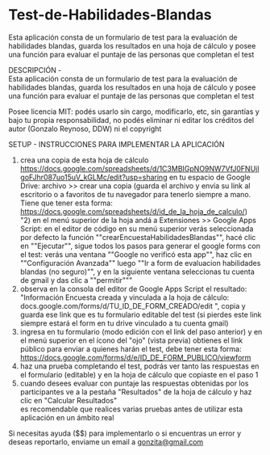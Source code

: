 # Test-de-Habilidades-Blandas
Esta aplicación consta de un formulario de test para la evaluación de habilidades blandas, guarda los resultados en una hoja de cálculo y posee una función para evaluar el puntaje de las personas que completan el test									
										
										
DESCRIPCIÓN - 										
Esta aplicación consta de un formulario de test para la evaluación de habilidades blandas, guarda los resultados en una hoja de cálculo y posee una función para evaluar el puntaje de las personas que completan el test										
										
Posee licencia MIT: podés usarlo sin cargo, modificarlo, etc, sin garantías y bajo tu propia responsabilidad, no podés eliminar ni editar los créditos del autor (Gonzalo Reynoso, DDW) ni el copyright																				
										
SETUP  - INSTRUCCIONES PARA IMPLEMENTAR LA APLICACIÓN										
1) crea una copia de esta hoja de cálculo https://docs.google.com/spreadsheets/d/1C3MBIGpNO9NW7VfJ0FNUjlgoFJhr087uo15uV_kGLMc/edit?usp=sharing en tu espacio de Google Drive: archivo >> crear una copia  (guarda el archivo y envía su link al escritorio o a favoritos de tu navegador para tenerlo siempre a mano. Tiene que tener esta forma: https://docs.google.com/spreadsheets/d/id_de_la_hoja_de_calculo/)										
"2) en el menú superior de la hoja andá a Extensiones >> Google Apps Script: en el editor de código en su menú superior verás seleccionada por defecto la función ""crearEncuestaHabilidadesBlandas"", hacé clic en ""Ejecutar"", sigue todos los pasos para generar el google forms con el test: 
verás una ventana ""Google no verificó esta app"", haz clic en  ""Configuración Avanzada"" luego ""Ir a form de evaluacion habilidades blandas (no seguro)"", y en la siguiente ventana seleccionas tu cuenta de gmail y das clic a ""permitir"""										
3) observa en la consola del editor de Google Apps Script el resultado: "Información  Encuesta creada y vinculada a la hoja de cálculo: docs.google.com/forms/d/TU_ID_DE_FORM_CREADO/edit ", copia y guarda ese link que es tu formulario editable del test (si pierdes este link siempre estará el form en tu drive vinculado a tu cuenta gmail)										
4) ingresa en tu formulario (modo edición con el link del paso anterior) y en el menú superior en el ícono del "ojo" (vista previa) obtienes el link público para enviar a quienes harán el test, debe tener esta forma: https://docs.google.com/forms/d/e/ID_DE_FORM_PUBLICO/viewform										
5) haz una prueba completando el test, podrás ver tanto las respuestas en el formulario (editable) y en la hoja de cálculo que copiaste en el paso 1										
6) cuando desees evaluar con puntaje las respuestas obtenidas por los participantes ve a la pestaña "Resultados" de la hoja de cálculo y haz clic en "Calcular Resultados"										
es recomendable que realices varias pruebas antes de utilizar esta aplicación en un ámbito real										
										
Si necesitas ayuda ($$) para implementarlo o si encuentras un error y deseas reportarlo, enviame un email a gonzita@gmail.com										
										
										
